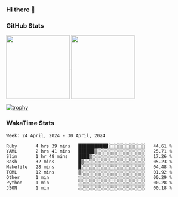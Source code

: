 ### Hi there 👋

### GitHub Stats

<a href="https://github.com/anuraghazra/github-readme-stats">
  <img align="center" height="170px" src="https://github-readme-stats.vercel.app/api/top-langs/?username=tksfjt1024&layout=compact&count_private=true&show_icons=true&show_icons=true&theme=graywhite" />
</a>
<a href="https://github.com/anuraghazra/github-readme-stats">
  <img align="center" height="170px" src="https://github-readme-stats.vercel.app/api?username=tksfjt1024&count_private=true&show_icons=true&show_icons=true&theme=graywhite" />
</a>

[![trophy](https://github-profile-trophy.vercel.app/?username=tksfjt1024)](https://github.com/ryo-ma/github-profile-trophy)

### WakaTime Stats

<!--START_SECTION:waka-->
```text
Week: 24 April, 2024 - 30 April, 2024

Ruby       4 hrs 39 mins   ███████████░░░░░░░░░░░░░░   44.61 % 
YAML       2 hrs 41 mins   ██████▒░░░░░░░░░░░░░░░░░░   25.71 % 
Slim       1 hr 48 mins    ████▒░░░░░░░░░░░░░░░░░░░░   17.26 % 
Bash       32 mins         █▒░░░░░░░░░░░░░░░░░░░░░░░   05.23 % 
Makefile   28 mins         █░░░░░░░░░░░░░░░░░░░░░░░░   04.48 % 
TOML       12 mins         ▒░░░░░░░░░░░░░░░░░░░░░░░░   01.92 % 
Other      1 min           ░░░░░░░░░░░░░░░░░░░░░░░░░   00.29 % 
Python     1 min           ░░░░░░░░░░░░░░░░░░░░░░░░░   00.28 % 
JSON       1 min           ░░░░░░░░░░░░░░░░░░░░░░░░░   00.18 % 
```
<!--END_SECTION:waka-->
